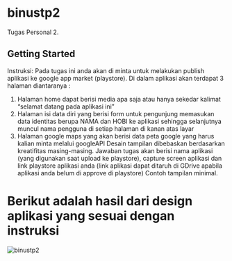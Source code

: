 # binustp2

Tugas Personal 2.

## Getting Started

Instruksi:
Pada tugas ini anda akan di minta untuk melakukan publish aplikasi ke google app market (playstore).
Di dalam aplikasi akan terdapat 3 halaman diantaranya :
1.	Halaman home dapat berisi media apa saja atau hanya sekedar kalimat “selamat datang pada aplikasi ini”
2.	Halaman isi data diri yang berisi form untuk pengunjung memasukan data identitas berupa NAMA dan HOBI ke aplikasi sehingga selanjutnya muncul nama pengguna di setiap halaman di kanan atas layar
3.	Halaman google maps yang akan berisi data peta google yang harus kalian minta melalui googleAPI
Desain tampilan dibebaskan berdasarkan kreatifitas masing-masing. 
Jawaban tugas akan berisi nama aplikasi (yang digunakan saat upload ke playstore), capture screen aplikasi dan link playstore aplikasi anda (link aplikasi dapat ditaruh di GDrive apabila aplikasi anda belum di approve di playstore)
Contoh tampilan minimal.

# Berikut adalah hasil dari design aplikasi yang sesuai dengan instruksi



![binustp2](https://github.com/BillyWithFlutter/binustp2/assets/100205589/9802b8de-2e6a-4e6c-b4cb-7129d4f5c8d5)
